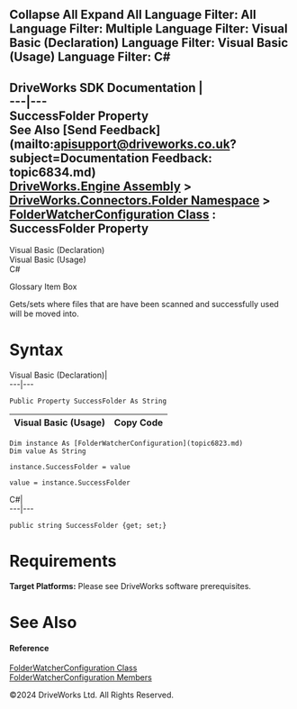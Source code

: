        

 Collapse All Expand All  Language Filter: All  Language Filter: Multiple  Language Filter: Visual Basic (Declaration) Language Filter: Visual Basic (Usage) Language Filter: C#  
---  
DriveWorks SDK Documentation  |   
---|---  
SuccessFolder Property   
See Also [Send Feedback](mailto:apisupport@driveworks.co.uk?subject=Documentation Feedback: topic6834.md)  
[DriveWorks.Engine Assembly](topic2156.md) > [DriveWorks.Connectors.Folder Namespace](topic6821.md) > [FolderWatcherConfiguration Class](topic6823.md) : SuccessFolder Property  
---  
  
Visual Basic (Declaration)    
Visual Basic (Usage)    
C# 

Glossary Item Box

Gets/sets where files that are have been scanned and successfully used will be moved into. 

# Syntax

Visual Basic (Declaration)|   
---|---  
      
    
    Public Property SuccessFolder As String  
  
Visual Basic (Usage)| Copy Code  
---|---  
      
    
    Dim instance As [FolderWatcherConfiguration](topic6823.md)
    Dim value As String
     
    instance.SuccessFolder = value
     
    value = instance.SuccessFolder  
  
C#|   
---|---  
      
    
    public string SuccessFolder {get; set;}  
  
# Requirements

**Target Platforms:** Please see DriveWorks software prerequisites.

# See Also

#### Reference

[FolderWatcherConfiguration Class](topic6823.md)   
[FolderWatcherConfiguration Members](topic6824.md)

©2024 DriveWorks Ltd. All Rights Reserved.

